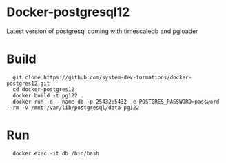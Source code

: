 # Docker-postgresql12
Latest version of postgresql coming with timescaledb and pgloader
# Build 
```shell script
  git clone https://github.com/system-dev-formations/docker-postgres12.git
  cd docker-postgres12
  docker build -t pg122 . 
  docker run -d --name db -p 25432:5432 -e POSTGRES_PASSWORD=password  --rm -v /mnt:/var/lib/postgresql/data pg122 
```
# Run 
```shell script
  docker exec -it db /bin/bash
  
```